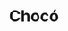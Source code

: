---
title: Chocó
menu:
  main:
    parent: departamentos
type: departamentos
featured: true
layout: single
image: /images/regiones/departamentos/choco.jpg
bgImage: /images/regiones/departamentos/banner-narino.png
especies_registradas: 10317
especies_continentales: 9990
especies_marinas: 284
observaciones_continentales: 626363
observaciones_marinos: 14242
---